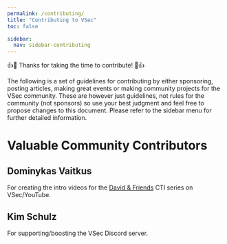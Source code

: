 ```yaml
---
permalink: /contributing/
title: "Contributing to VSec"
toc: false

sidebar:
  nav: sidebar-contributing
---
```


:+1::tada: Thanks for taking the time to contribute! :tada::+1:

The following is a set of guidelines for contributing by either sponsoring, posting articles, making great events or making community projects for the VSec community. These are however just guidelines, not rules for the community (not sponsors) so use your best judgment and feel free to propose changes to this document. Please refer to the sidebar menu for further detailed information.

# Valuable Community Contributors

## Dominykas Vaitkus  
For creating the intro videos for the [David & Friends](https://vsec.dk/vsec-presents-david-and-friends/) CTI series on VSec/YouTube.  

## Kim Schulz
For supporting/boosting the VSec Discord server.
